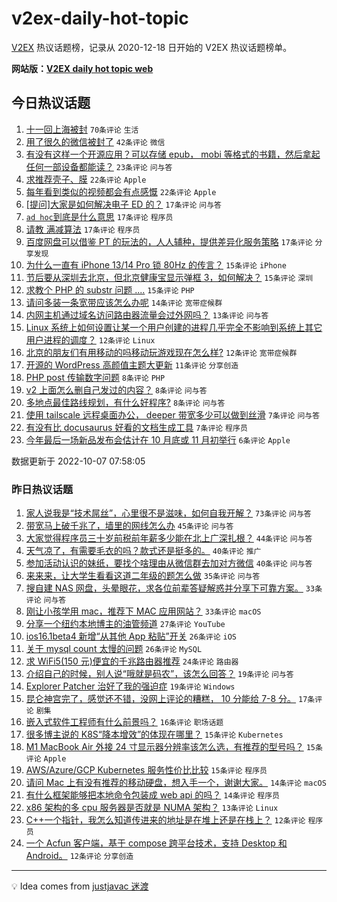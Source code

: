 # v2ex-daily-hot-topic

[V2EX](https://www.v2ex.com/) 热议话题榜，记录从 2020-12-18 日开始的 V2EX 热议话题榜单。

**网站版：[V2EX daily hot topic web](https://boojack.github.io/v2ex-daily-hot-topic-web/)**

## 今日热议话题

<!-- TODAY BEGIN -->

1. [十一回上海被封](https://www.v2ex.com/t/884961) `70条评论` `生活`
1. [用了很久的微信被封了](https://www.v2ex.com/t/885018) `42条评论` `微信`
1. [有没有这样一个开源应用？可以存储 epub， mobi 等格式的书籍，然后拿起任何一部设备都能读？](https://www.v2ex.com/t/884988) `23条评论` `问与答`
1. [求推荐壳子、膜](https://www.v2ex.com/t/884997) `22条评论` `Apple`
1. [每年看到类似的视频都会有点感慨](https://www.v2ex.com/t/884975) `22条评论` `Apple`
1. [[提问]大家是如何解决电子 ED 的？](https://www.v2ex.com/t/884992) `17条评论` `问与答`
1. [`ad hoc`到底是什么意思](https://www.v2ex.com/t/884985) `17条评论` `程序员`
1. [请教 满减算法](https://www.v2ex.com/t/884974) `17条评论` `程序员`
1. [百度网盘可以借鉴 PT 的玩法的，人人辅种，提供差异化服务策略](https://www.v2ex.com/t/884967) `17条评论` `分享发现`
1. [为什么一直有 iPhone 13/14 Pro 锁 80Hz 的传言？](https://www.v2ex.com/t/885002) `15条评论` `iPhone`
1. [节后要从深圳去北京，但北京健康宝显示弹框 3，如何解决？](https://www.v2ex.com/t/884970) `15条评论` `深圳`
1. [求教个 PHP 的 substr 问题 ....](https://www.v2ex.com/t/884964) `15条评论` `PHP`
1. [请问多装一条宽带应该怎么办呢](https://www.v2ex.com/t/885014) `14条评论` `宽带症候群`
1. [内网主机通过域名访问路由器流量会过外网吗？](https://www.v2ex.com/t/884972) `13条评论` `问与答`
1. [Linux 系统上如何设置让某一个用户创建的进程几乎完全不影响到系统上其它用户进程的调度？](https://www.v2ex.com/t/885004) `12条评论` `Linux`
1. [北京的朋友们有用移动的吗移动玩游戏现在怎么样?](https://www.v2ex.com/t/884980) `12条评论` `宽带症候群`
1. [开源的 WordPress 高颜值主题大更新](https://www.v2ex.com/t/884968) `11条评论` `分享创造`
1. [PHP post 传输数字问题](https://www.v2ex.com/t/885027) `8条评论` `PHP`
1. [v2 上面怎么删自己发过的内容？](https://www.v2ex.com/t/885024) `8条评论` `问与答`
1. [多地点最佳路线规划，有什么好程序?](https://www.v2ex.com/t/884969) `8条评论` `问与答`
1. [使用 tailscale 远程桌面办公， deeper 带宽多少可以做到丝滑](https://www.v2ex.com/t/884982) `7条评论` `问与答`
1. [有没有比 docusaurus 好看的文档生成工具](https://www.v2ex.com/t/884977) `7条评论` `程序员`
1. [今年最后一场新品发布会估计在 10 月底或 11 月初举行](https://www.v2ex.com/t/884962) `6条评论` `Apple`

数据更新于 2022-10-07 07:58:05

<!-- TODAY END -->

### 昨日热议话题

<!-- YESTERDAY BEGIN -->

1. [家人说我是“技术屌丝”，心里很不是滋味，如何自我开解？](https://www.v2ex.com/t/884871) `73条评论` `问与答`
1. [带宽马上破千兆了，墙里的网线怎么办](https://www.v2ex.com/t/884849) `45条评论` `问与答`
1. [大家觉得程序员三十岁前税前年薪多少能在北上广深扎根？](https://www.v2ex.com/t/884858) `44条评论` `问与答`
1. [天气凉了，有需要毛衣的吗？款式还是挺多的。](https://www.v2ex.com/t/884846) `40条评论` `推广`
1. [参加活动认识的妹纸，要找个啥理由从微信群去加对方微信](https://www.v2ex.com/t/884889) `40条评论` `问与答`
1. [来来来，让大学生看看这道二年级的题怎么做](https://www.v2ex.com/t/884835) `35条评论` `问与答`
1. [搜自建 NAS 网盘，头晕眼花，求各位前辈答疑解惑并分享下可靠方案。](https://www.v2ex.com/t/884857) `33条评论` `问与答`
1. [刚让小孩学用 mac，推荐下 MAC 应用网站？](https://www.v2ex.com/t/884915) `33条评论` `macOS`
1. [分享一个纽约本地博主的油管频道](https://www.v2ex.com/t/884851) `27条评论` `YouTube`
1. [ios16.1beta4 新增“从其他 App 粘贴”开关](https://www.v2ex.com/t/884865) `26条评论` `iOS`
1. [关于 mysql count 太慢的问题](https://www.v2ex.com/t/884917) `26条评论` `MySQL`
1. [求 WiFi5(150 元)便宜的千兆路由器推荐](https://www.v2ex.com/t/884902) `24条评论` `路由器`
1. [介绍自己的时候，别人说“哦就是码农”，该怎么回答？](https://www.v2ex.com/t/884950) `19条评论` `问与答`
1. [Explorer Patcher 治好了我的强迫症](https://www.v2ex.com/t/884861) `19条评论` `Windows`
1. [昆仑神宫完了，感觉还不错，没网上评论的糟糕， 10 分能给 7-8 分。](https://www.v2ex.com/t/884876) `17条评论` `剧集`
1. [嵌入式软件工程师有什么前景吗？](https://www.v2ex.com/t/884910) `16条评论` `职场话题`
1. [很多博主说的 K8S“降本增效”的体现在哪里？](https://www.v2ex.com/t/884940) `15条评论` `Kubernetes`
1. [M1 MacBook Air 外接 24 寸显示器分辨率该怎么选，有推荐的型号吗？](https://www.v2ex.com/t/884930) `15条评论` `Apple`
1. [AWS/Azure/GCP Kubernetes 服务性价比比较](https://www.v2ex.com/t/884864) `15条评论` `程序员`
1. [请问 Mac 上有没有推荐的移动硬盘，想入手一个，谢谢大家。](https://www.v2ex.com/t/884898) `14条评论` `macOS`
1. [有什么框架能够把本地命令包装成 web api 的吗？](https://www.v2ex.com/t/884848) `14条评论` `程序员`
1. [x86 架构的多 cpu 服务器是否就是 NUMA 架构？](https://www.v2ex.com/t/884899) `13条评论` `Linux`
1. [C++一个指针，我怎么知道传进来的地址是在堆上还是在栈上？](https://www.v2ex.com/t/884939) `12条评论` `程序员`
1. [一个 Acfun 客户端，基于 compose 跨平台技术，支持 Desktop 和 Android。](https://www.v2ex.com/t/884920) `12条评论` `分享创造`

<!-- YESTERDAY END -->

---

💡 Idea comes from [justjavac 迷渡](https://github.com/justjavac/)
